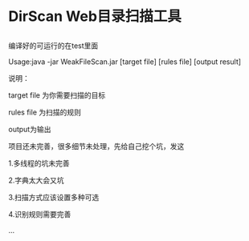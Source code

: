 # DirScan Web目录扫描工具
##

编译好的可运行的在test里面

Usage:java -jar WeakFileScan.jar [target file] [rules file] [output result]


说明：

target file 为你需要扫描的目标


rules file 为扫描的规则


output为输出


项目还未完善，很多细节未处理，先给自己挖个坑，发这

1.多线程的坑未完善

2.字典太大会又坑

3.扫描方式应该设置多种可选

4.识别规则需要完善

...
